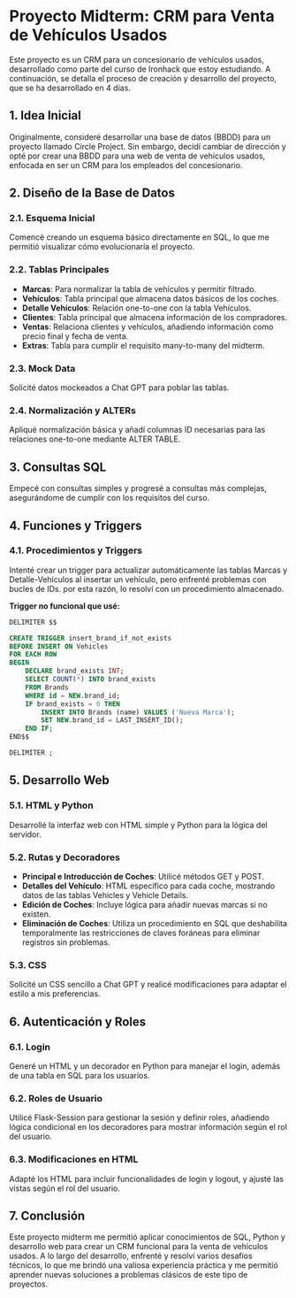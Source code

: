 # Proyecto Midterm: CRM para Venta de Vehículos Usados

Este proyecto es un CRM para un concesionario de vehículos usados, desarrollado como parte del curso de Ironhack que estoy estudiando. A continuación, se detalla el proceso de creación y desarrollo del proyecto, que se ha desarrollado en 4 días.

## 1. Idea Inicial
Originalmente, consideré desarrollar una base de datos (BBDD) para un proyecto llamado Circle Project. Sin embargo, decidí cambiar de dirección y opté por crear una BBDD para una web de venta de vehículos usados, enfocada en ser un CRM para los empleados del concesionario.

## 2. Diseño de la Base de Datos
### 2.1. Esquema Inicial
Comencé creando un esquema básico directamente en SQL, lo que me permitió visualizar cómo evolucionaría el proyecto.

### 2.2. Tablas Principales
- **Marcas**: Para normalizar la tabla de vehículos y permitir filtrado.
- **Vehículos**: Tabla principal que almacena datos básicos de los coches.
- **Detalle Vehículos**: Relación one-to-one con la tabla Vehículos.
- **Clientes**: Tabla principal que almacena información de los compradores.
- **Ventas**: Relaciona clientes y vehículos, añadiendo información como precio final y fecha de venta.
- **Extras**: Tabla para cumplir el requisito many-to-many del midterm.

### 2.3. Mock Data
Solicité datos mockeados a Chat GPT para poblar las tablas.

### 2.4. Normalización y ALTERs
Apliqué normalización básica y añadí columnas ID necesarias para las relaciones one-to-one mediante ALTER TABLE.

## 3. Consultas SQL
Empecé con consultas simples y progresé a consultas más complejas, asegurándome de cumplir con los requisitos del curso.

## 4. Funciones y Triggers
### 4.1. Procedimientos y Triggers
Intenté crear un trigger para actualizar automáticamente las tablas Marcas y Detalle-Vehículos al insertar un vehículo, pero enfrenté problemas con bucles de IDs. por esta razón, lo resolví con un procedimiento almacenado.

**Trigger no funcional que usé:**
```sql
DELIMITER $$

CREATE TRIGGER insert_brand_if_not_exists
BEFORE INSERT ON Vehicles
FOR EACH ROW
BEGIN
    DECLARE brand_exists INT;
    SELECT COUNT(*) INTO brand_exists
    FROM Brands
    WHERE id = NEW.brand_id;
    IF brand_exists = 0 THEN
        INSERT INTO Brands (name) VALUES ('Nueva Marca');
        SET NEW.brand_id = LAST_INSERT_ID();
    END IF;
END$$

DELIMITER ;
```

## 5. Desarrollo Web
### 5.1. HTML y Python
Desarrollé la interfaz web con HTML simple y Python para la lógica del servidor.

### 5.2. Rutas y Decoradores
- **Principal e Introducción de Coches**: Utilicé métodos GET y POST.
- **Detalles del Vehículo**: HTML específico para cada coche, mostrando datos de las tablas Vehicles y Vehicle Details.
- **Edición de Coches**: Incluye lógica para añadir nuevas marcas si no existen.
- **Eliminación de Coches**: Utiliza un procedimiento en SQL que deshabilita temporalmente las restricciones de claves foráneas para eliminar registros sin problemas.

### 5.3. CSS
Solicité un CSS sencillo a Chat GPT y realicé modificaciones para adaptar el estilo a mis preferencias.

## 6. Autenticación y Roles
### 6.1. Login
Generé un HTML y un decorador en Python para manejar el login, además de una tabla en SQL para los usuarios.

### 6.2. Roles de Usuario
Utilicé Flask-Session para gestionar la sesión y definir roles, añadiendo lógica condicional en los decoradores para mostrar información según el rol del usuario.

### 6.3. Modificaciones en HTML
Adapté los HTML para incluir funcionalidades de login y logout, y ajusté las vistas según el rol del usuario.

## 7. Conclusión
Este proyecto midterm me permitió aplicar conocimientos de SQL, Python y desarrollo web para crear un CRM funcional para la venta de vehículos usados. A lo largo del desarrollo, enfrenté y resolví varios desafíos técnicos, lo que me brindó una valiosa experiencia práctica y me permitió aprender nuevas soluciones a problemas clásicos de este tipo de proyectos.

